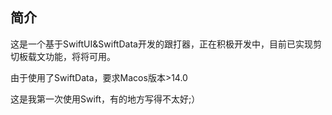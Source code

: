 ## 简介
这是一个基于SwiftUI&SwiftData开发的跟打器，正在积极开发中，目前已实现剪切板载文功能，将将可用。

由于使用了SwiftData，要求Macos版本>14.0

这是我第一次使用Swift，有的地方写得不太好;）

